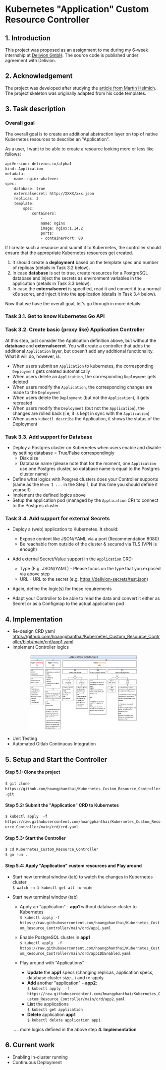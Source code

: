 # Kubernetes "Application" Custom Resource Controller
## 1. Introduction
This project was proposed as an assignment to me during my 6-week internship at [Delivion GmbH](https://www.delivion.de/). The source code is published under agreement with Delivion.   

## 2. Acknowledgement
The project was developed after studying the [article from Martin Helmich](https://www.martin-helmich.de/en/blog/kubernetes-crd-client.html). The project skeleton was originally adapted from his code templates.

## 3. Task description
### Overall goal

The overall goal is to create an additional abstraction layer on top of native Kubernetes resources to describe an "Application".

As a user, I want to be able to create a resource looking more or less like follows:

    apiVersion: delivion.io/alpha1
    kind: Application
    metadata:
        name: nginx-whatever
    spec:
        database: true
        externalsecret: http://XXXX/xxx.json
        replicas: 3
        template:
            spec:
                containers:
                    -
                    name: nginx
                    image: nginx:1.14.2
                    ports:
                    - containerPort: 80

If I create such a resource and submit it to Kubernetes, the controller should ensure that the appropriate Kubernetes resources get created.

1. It should create a **deployment** based on the template spec and number of replicas (details in Task 3.2 below).
2. In case **database** is set to true, create resources for a PostgreSQL database and inject the secrets as environment variables in the application (details in Task 3.3 below).
3. In case the **externalsecret** is specified, read it and convert it to a normal k8s secret, and inject it into the application (details in Task 3.4 below).

Now that we have the overall goal, let's go through in more details:

### Task 3.1. Get to know Kubernetes Go API

### Task 3.2. Create basic (proxy like) Application Controller

At this step, just consider the Application definition above, but without the **database** and **externalsecret**.
You will create a controller that adds the additional `Application` layer, but doesn't add any additional functionality. What it will do, however, is:

* When users submit an `Application` to kubernetes, the corresponding `Deployment` gets created automatically
* When users delete an `Application`, the corresponding `Deployment` gets deleted
* When users modify the `Application`, the corresponding changes are made to the `Deployment`
* When users delete the `Deployment` (but not the `Application`), it gets recreated
* When users modify the `Deployment` (but not the `Application`), the changes are rolled back (i.e, it is kept in sync with the `Application`)
* When users `kubectl describe` the Application, it shows the status of the Deployment

### Task 3.3. Add support for Database

* Deploy a Postgres cluster on Kubernetes when users enable and disable by setting database = True/False correspondingly
  * Disk size
  * Database name (please note that for the moment, one `Application` use one Postgres cluster, so database name is equal to the Postgres cluster name)
* Define what logics with Posgres clusters does your Controller supports (same as the `When I ...` in the Step 1, but this time you should define it yourself)
* Implement the defined logics above
* Setup the application pod (managed by the `Application` CR) to connect to the Postgres cluster

### Task 3.4. Add support for external Secrets

* Deploy a (web) application to Kubernetes. It should:
  * Expose content like JSON/YAML via a port (Recommendation 8080)
  * Be reachable from outside of the cluster & secured via TLS (VPN is enough)

* Add external Secret/Value support in the `Application` CRD:
  * Type (E.g. JSON/YAML) - Please focus on the type that you exposed via above step
  * URL - URL to the secret (e.g. <https://delivion-secrets/test.json>)

* Again, define the logic(s) for these requirements
* Adapt your Controller to be able to read the data and convert it either as Secret or as a Configmap to the actual application pod

## 4. Implementation
* Re-design CRD yaml  
https://github.com/hoangphanthai/Kubernetes_Custom_Resource_Controller/blob/main/crd/app1.yaml
* Implement Controller logics
<p align="center">
  <img src="IMPLEMENTATION.png" width="350" title="hover text">
</p>  

* Unit Testing  
* Automated Gitlab Continuous Integration
 
## 5. Setup and Start the Controller
#### Step 5.1: Clone the project

`$ git clone https://github.com/hoangphanthai/Kubernetes_Custom_Resource_Controller.git`

#### Step 5.2: Submit the "Application" CRD to Kubernetes  
`$ kubectl apply  -f  https://raw.githubusercontent.com/hoangphanthai/Kubernetes_Custom_Resource_Controller/main/crd/crd.yaml`

#### Step 5.3: Start the Controller
`$ cd Kubernetes_Custom_Resource_Controller`  
`$ go run .`

#### Step 5.4: Apply "Application" custom resources and Play around
*  Start new terminal window (tab) to watch the changes in Kubernetes cluster  
   `$ watch -n 1 kubectl get all -o wide`
*  Start new terminal window (tab)
   *  Apply an "application" - **app1** without database cluster to Kubernetes  
   `$ kubectl apply -f https://raw.githubusercontent.com/hoangphanthai/Kubernetes_Custom_Resource_Controller/main/crd/app1.yaml`  
   *  Enable PostgreSQL cluster in **app1**  
   `$ kubectl apply  -f  https://raw.githubusercontent.com/hoangphanthai/Kubernetes_Custom_Resource_Controller/main/crd/app1DbEnabled.yaml`  

   *  Play around with "Applications"  
      *   **Update** the **app1** specs (changing replicas, application specs, database cluster size...) and re-apply  
      *   **Add** another "application" - **app2**:  
	    `$ kubectl apply  -f  https://raw.githubusercontent.com/hoangphanthai/Kubernetes_Custom_Resource_Controller/main/crd/app2.yaml`  
      *   **List** the applications  
             `$ kubectl get application`  
      *   **Delete** application **app1**  
             `$ kubectl delete application app1`
   
   ..... more logics defined in the above step **4. Implementation**        
## 6. Current work
*  Enabling in-cluster running  
*  Continuous Deployment
